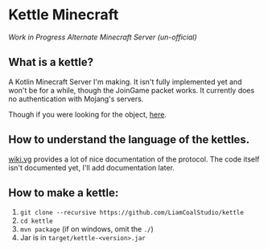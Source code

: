 # Kettle Minecraft
_Work in Progress Alternate Minecraft Server (un-official)_

## What is a kettle?
A Kotlin Minecraft Server I'm making. It isn't fully implemented yet and won't be for a while, though the JoinGame packet works. It currently does no
authentication with Mojang's servers.

Though if you were looking for the object, [here](https://en.wikipedia.org/wiki/Kettle).

## How to understand the language of the kettles.
[wiki.vg](https://wiki.vg/Protocol) provides a lot of nice documentation of the protocol. The code itself isn't documented yet, I'll add documentation
later.

## How to make a kettle:
1. `git clone --recursive https://github.com/LiamCoalStudio/kettle`
2. `cd kettle`
3. `mvn package` (if on windows, omit the `./`)
4. Jar is in `target/kettle-<version>.jar`
